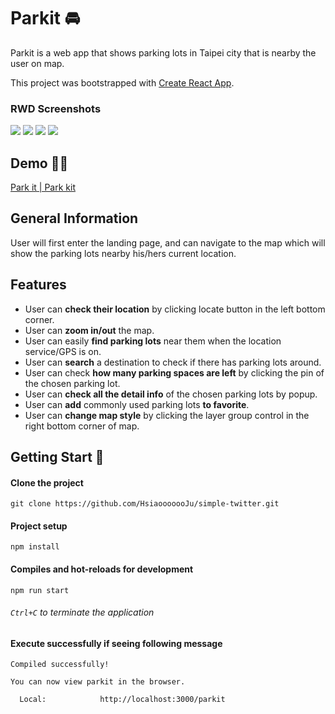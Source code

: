 # Parkit 🚘

Parkit is a web app that shows parking lots in Taipei city that is nearby the user on map.

This project was bootstrapped with [Create React App](https://github.com/facebook/create-react-app).

### RWD Screenshots

![](https://i.imgur.com/O3jlpfd.png)
![](https://i.imgur.com/Iq1DtpB.jpg)
![](https://i.imgur.com/4AjHBeb.png)
![](https://i.imgur.com/yCKkydu.png)

## Demo 🙌🏻

[Park it | Park kit](https://hsiaooooooju.github.io/parkit/#/home)

## General Information

User will first enter the landing page, and can navigate to the map which will show the parking lots nearby his/hers current location.

## Features

- User can **check their location** by clicking locate button in the left bottom corner.
- User can **zoom in/out** the map.
- User can easily **find parking lots** near them when the location service/GPS is on.
- User can **search** a destination to check if there has parking lots around.
- User can check **how many parking spaces are left** by clicking the pin of the chosen parking lot.
- User can **check all the detail info** of the chosen parking lots by popup.
- User can **add** commonly used parking lots **to favorite**.
- User can **change map style** by clicking the layer group control in the right bottom corner of map.

## Getting Start 🏁

#### Clone the project

```
git clone https://github.com/HsiaooooooJu/simple-twitter.git
```

#### Project setup

```
npm install
```

#### Compiles and hot-reloads for development

```
npm run start
```

###### `Ctrl+C` to terminate the application

#### Execute successfully if seeing following message

```
Compiled successfully!

You can now view parkit in the browser.

  Local:            http://localhost:3000/parkit
```
